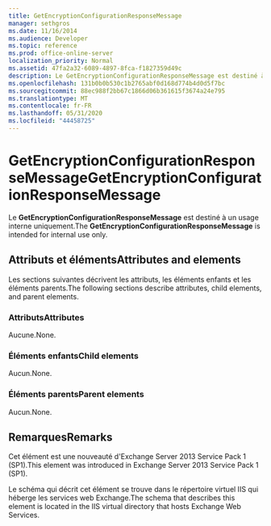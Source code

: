 ```yaml
---
title: GetEncryptionConfigurationResponseMessage
manager: sethgros
ms.date: 11/16/2014
ms.audience: Developer
ms.topic: reference
ms.prod: office-online-server
localization_priority: Normal
ms.assetid: 47fa2a32-6089-4897-8fca-f1827359d49c
description: Le GetEncryptionConfigurationResponseMessage est destiné à un usage interne uniquement.
ms.openlocfilehash: 131b0b0b530c1b2765abf0d168d774b4d0d5f7bc
ms.sourcegitcommit: 88ec988f2bb67c1866d06b361615f3674a24e795
ms.translationtype: MT
ms.contentlocale: fr-FR
ms.lasthandoff: 05/31/2020
ms.locfileid: "44458725"
---
```

# <a name="getencryptionconfigurationresponsemessage"></a><span data-ttu-id="4b01b-103">GetEncryptionConfigurationResponseMessage</span><span class="sxs-lookup"><span data-stu-id="4b01b-103">GetEncryptionConfigurationResponseMessage</span></span>

<span data-ttu-id="4b01b-104">Le **GetEncryptionConfigurationResponseMessage** est destiné à un usage interne uniquement.</span><span class="sxs-lookup"><span data-stu-id="4b01b-104">The **GetEncryptionConfigurationResponseMessage** is intended for internal use only.</span></span> 

## <a name="attributes-and-elements"></a><span data-ttu-id="4b01b-105">Attributs et éléments</span><span class="sxs-lookup"><span data-stu-id="4b01b-105">Attributes and elements</span></span>

<span data-ttu-id="4b01b-106">Les sections suivantes décrivent les attributs, les éléments enfants et les éléments parents.</span><span class="sxs-lookup"><span data-stu-id="4b01b-106">The following sections describe attributes, child elements, and parent elements.</span></span>
  
### <a name="attributes"></a><span data-ttu-id="4b01b-107">Attributs</span><span class="sxs-lookup"><span data-stu-id="4b01b-107">Attributes</span></span>

<span data-ttu-id="4b01b-108">Aucune.</span><span class="sxs-lookup"><span data-stu-id="4b01b-108">None.</span></span>
  
### <a name="child-elements"></a><span data-ttu-id="4b01b-109">Éléments enfants</span><span class="sxs-lookup"><span data-stu-id="4b01b-109">Child elements</span></span>

<span data-ttu-id="4b01b-110">Aucun.</span><span class="sxs-lookup"><span data-stu-id="4b01b-110">None.</span></span>
  
### <a name="parent-elements"></a><span data-ttu-id="4b01b-111">Éléments parents</span><span class="sxs-lookup"><span data-stu-id="4b01b-111">Parent elements</span></span>

<span data-ttu-id="4b01b-112">Aucun.</span><span class="sxs-lookup"><span data-stu-id="4b01b-112">None.</span></span>
  
## <a name="remarks"></a><span data-ttu-id="4b01b-113">Remarques</span><span class="sxs-lookup"><span data-stu-id="4b01b-113">Remarks</span></span>

<span data-ttu-id="4b01b-114">Cet élément est une nouveauté d'Exchange Server 2013 Service Pack 1 (SP1).</span><span class="sxs-lookup"><span data-stu-id="4b01b-114">This element was introduced in Exchange Server 2013 Service Pack 1 (SP1).</span></span>
  
<span data-ttu-id="4b01b-115">Le schéma qui décrit cet élément se trouve dans le répertoire virtuel IIS qui héberge les services web Exchange.</span><span class="sxs-lookup"><span data-stu-id="4b01b-115">The schema that describes this element is located in the IIS virtual directory that hosts Exchange Web Services.</span></span>
  

